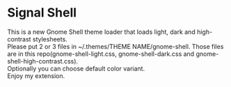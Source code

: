 # Signal Shell    
This is a new Gnome Shell theme loader that loads light, dark and high-contrast stylesheets.         
Please put 2 or 3 files in ~/.themes/THEME NAME/gnome-shell. Those files are in this repo(gnome-shell-light.css, gnome-shell-dark.css and gnome-shell-high-contrast.css).    
Optionally you can choose default color variant.    
Enjoy my extension.
